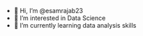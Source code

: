 - 👋 Hi, I’m @esamrajab23
- 👀 I’m interested in Data Science 
- 🌱 I’m currently learning data analysis skills

<!---
esamrajab23/esamrajab23 is a ✨ special ✨ repository because its `README.md` (this file) appears on your GitHub profile.
You can click the Preview link to take a look at your changes.
--->

